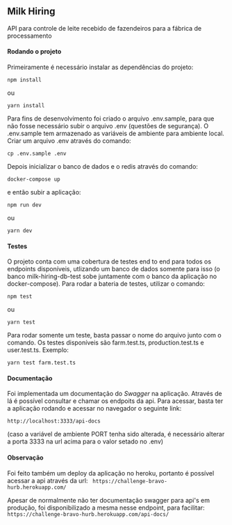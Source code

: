 ## Milk Hiring

API para controle de leite recebido de fazendeiros para a fábrica de processamento

#### Rodando o projeto

Primeiramente é necessário instalar as dependências do projeto:

`npm install`

ou

`yarn install`

Para fins de desenvolvimento foi criado o arquivo .env.sample, para que não fosse necessário subir o arquivo .env (questões de segurança). O .env.sample tem armazenado as variáveis de ambiente para ambiente local. Criar um arquivo .env através do comando:

`cp .env.sample .env`

Depois inicializar o banco de dados e o redis através do comando:

`docker-compose up`

e então subir a aplicação:

`npm run dev`

ou

`yarn dev`

#### Testes

O projeto conta com uma cobertura de testes end to end para todos os endpoints disponíveis, utlizando um banco de dados somente para isso (o banco milk-hiring-db-test sobe juntamente com o banco da aplicação no docker-compose). Para rodar a bateria de testes, utilizar o comando:

`npm test`

ou

`yarn test`

Para rodar somente um teste, basta passar o nome do arquivo junto com o comando. Os testes disponíveis são farm.test.ts, production.test.ts e user.test.ts. Exemplo:

`yarn test farm.test.ts`

#### Documentação

Foi implementada um documentação do _Swagger_ na aplicação. Através de lá é possível consultar e chamar os endpoits da api. Para acessar, basta ter a aplicação rodando e acessar no navegador o seguinte link:

`http://localhost:3333/api-docs`

(caso a variável de ambiente PORT tenha sido alterada, é necessário alterar a porta 3333 na url acima para o valor setado no .env)

#### Observação

Foi feito também um deploy da aplicação no heroku, portanto é possível acessar a api através da url:
` https://challenge-bravo-hurb.herokuapp.com/`

Apesar de normalmente não ter documentação swagger para api's em produção, foi disponibilizado a mesma nesse endpoint, para facilitar:
`https://challenge-bravo-hurb.herokuapp.com/api-docs/`
